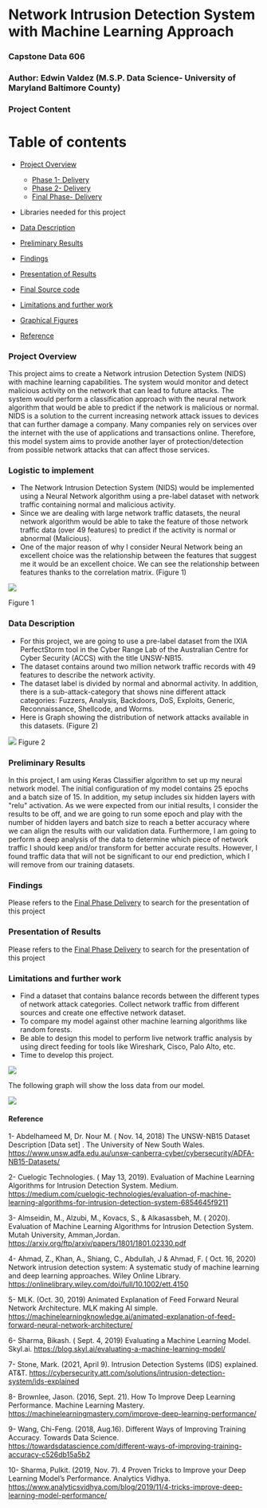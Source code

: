# Network Intrusion Detection System with Machine Learning Approach
### Capstone Data 606

### Author: Edwin Valdez (M.S.P. Data Science- University of Maryland Baltimore County) 

### Project Content
Table of contents
=================
<!--ts-->
* [Project Overview](#project-overview)
	* [Phase 1- Delivery](https://github.com/evaldez5/UMBC-Data-Science-606/tree/main/Phase%201-%20Delivery)
	* [Phase 2- Delivery](https://github.com/evaldez5/UMBC-Data-Science-606/tree/main/Phase%202-%20Delivery)
	* [Final Phase- Delivery](https://github.com/evaldez5/UMBC-Data-Science-606/tree/main/Final%20-Delivery)

* Libraries needed for this project
* [Data Description](#Data-Description)
* [Preliminary Results](#Preliminary-Results)
* [Findings](https://github.com/evaldez5/UMBC-Data-Science-606/tree/main/Final%20-Delivery)
* [Presentation of Results](https://github.com/evaldez5/UMBC-Data-Science-606/tree/main/Final%20-Delivery)
* [Final Source code](https://github.com/evaldez5/UMBC-Data-Science-606/tree/main/Final%20-Delivery)
* [Limitations and further work](#Limitations-and-further-work)
* [Graphical Figures](https://github.com/evaldez5/UMBC-Data-Science-606/tree/main/Images)
* [Reference](#reference)

<!--te-->

### Project Overview

This project aims to create a Network intrusion Detection System (NIDS) with machine learning capabilities. The system would monitor and detect malicious activity on the network that can lead to future attacks. The system would perform a classification approach with the neural network algorithm that would be able to predict if the network is malicious or normal. NIDS is a solution to the current increasing network attack issues to devices that can further damage a company. Many companies rely on services over the internet with the use of applications and transactions online. Therefore, this model system aims to provide another layer of protection/detection from possible network attacks that can affect those services. 

### Logistic to implement
* The Network Intrusion Detection System (NIDS) would be implemented using a Neural Network algorithm using a pre-label dataset with network traffic containing normal and malicious activity. 
* Since we are dealing with large network traffic datasets, the neural network algorithm would be able to take the feature of those network traffic data (over 49 features) to predict if the activity is normal or abnormal (Malicious). 
* One of the major reason of why I consider Neural Network being an excellent choice was the relationship between the features that suggest me it would be an excellent choice. We can see the relationship between features thanks to the correlation matrix. (Figure 1)

![](./Images/corr_matrix.JPG)

Figure 1

### Data Description
* For this project, we are going to use a pre-label dataset from the IXIA PerfectStorm tool in the Cyber Range Lab of the Australian Centre for Cyber Security (ACCS) with the title UNSW-NB15.
* The dataset contains around two million network traffic records with 49 features to describe the network activity.
* The dataset label is divided by normal and abnormal activity. In addition, there is a sub-attack-category that shows nine different attack categories: Fuzzers, Analysis, Backdoors, DoS, Exploits, Generic, Reconnaissance, Shellcode, and Worms. 
* Here is Graph showing the distribution of network attacks available in this datasets. (Figure 2)

![](./Images/grap_distribution.JPG)
Figure 2

### Preliminary Results
In this project, I am using Keras Classifier algorithm to set up my neural network model. The initial configuration of my model contains 25 epochs and a batch size of 15. In addition, my setup includes six hidden layers with "relu" activation. As we were expected from our initial results, I consider the results to be off, and we are going to run some epoch and play with the number of hidden layers and batch size to reach a better accuracy where we can align the results with our validation data. Furthermore, I am going to perform a deep analysis of the data to determine which piece of network traffic I should keep and/or transform for better accurate results. However,  I found traffic data that will not be significant to our end prediction, which I will remove from our training datasets.

### Findings
Please refers to the [Final Phase Delivery](https://github.com/evaldez5/UMBC-Data-Science-606/tree/main/Final%20-Delivery) to search for the presentation of this project 

### Presentation of Results
Please refers to the [Final Phase Delivery](https://github.com/evaldez5/UMBC-Data-Science-606/tree/main/Final%20-Delivery) to search for the presentation of this project

### Limitations and further work
* Find a dataset that contains balance records between the different types of network attack categories. Collect network traffic from different sources and create one effective network dataset. 
* To compare my model against other machine learning algorithms like random forests.
* Be able to design this model to perform live network traffic analysis by using direct feeding for tools like Wireshark, Cisco, Palo Alto, etc.
* Time to develop this project.


![](./Images/accuracy_tainingVal.JPG)

The following graph will show the loss data from our model.

![](./Images/loss_value.JPG)

#### Reference
1- Abdelhameed M, Dr. Nour M. ( Nov. 14, 2018) The UNSW-NB15 Dataset Description [Data set] . The University of New South Wales. https://www.unsw.adfa.edu.au/unsw-canberra-cyber/cybersecurity/ADFA-NB15-Datasets/

2- Cuelogic Technologies. ( May 13, 2019). Evaluation of Machine Learning Algorithms for Intrusion Detection System. Medium. https://medium.com/cuelogic-technologies/evaluation-of-machine-learning-algorithms-for-intrusion-detection-system-6854645f9211

3- Almseidin, M., Alzubi, M., Kovacs, S., & Alkasassbeh, M. ( 2020). Evaluation of Machine Learning Algorithms for Intrusion Detection System. Mutah University, Amman,Jordan. https://arxiv.org/ftp/arxiv/papers/1801/1801.02330.pdf

4- Ahmad, Z., Khan, A., Shiang, C., Abdullah, J & Ahmad, F. ( Oct. 16, 2020) Network intrusion detection system: A systematic study of machine learning and deep learning approaches. Wiley Online Library. https://onlinelibrary.wiley.com/doi/full/10.1002/ett.4150

5- MLK. (Oct. 30, 2019) Animated Explanation of Feed Forward Neural Network Architecture. MLK making AI simple. https://machinelearningknowledge.ai/animated-explanation-of-feed-forward-neural-network-architecture/

6- Sharma, Bikash. ( Sept. 4, 2019) Evaluating a Machine Learning Model. Skyl.ai.  https://blog.skyl.ai/evaluating-a-machine-learning-model/

7- Stone, Mark. (2021, April 9). Intrusion Detection Systems (IDS) explained. AT&T. https://cybersecurity.att.com/solutions/intrusion-detection-system/ids-explained

8- Brownlee, Jason. (2016, Sept. 21). How To Improve Deep Learning Performance. Machine Learning Mastery. https://machinelearningmastery.com/improve-deep-learning-performance/

9- Wang, Chi-Feng. (2018, Aug.16). Different Ways of Improving Training Accuracy. Towards Data Science. https://towardsdatascience.com/different-ways-of-improving-training-accuracy-c526db15a5b2

10- Sharma, Pulkit. (2019, Nov. 7). 4 Proven Tricks to Improve your Deep Learning Model’s Performance. Analytics Vidhya. https://www.analyticsvidhya.com/blog/2019/11/4-tricks-improve-deep-learning-model-performance/



